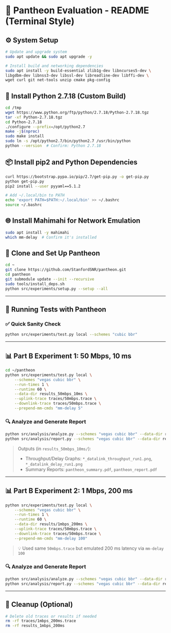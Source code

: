 # 🧪 Pantheon Evaluation - README (Terminal Style)

## ⚙️ System Setup

```bash
# Update and upgrade system
sudo apt update && sudo apt upgrade -y

# Install build and networking dependencies
sudo apt install -y build-essential zlib1g-dev libncurses5-dev \
libgdbm-dev libnss3-dev libssl-dev libreadline-dev libffi-dev \
wget curl git net-tools unzip cmake pkg-config
```

## 🐍 Install Python 2.7.18 (Custom Build)

```bash
cd /tmp
wget https://www.python.org/ftp/python/2.7.18/Python-2.7.18.tgz
tar -xf Python-2.7.18.tgz
cd Python-2.7.18
./configure --prefix=/opt/python2.7
make -j$(nproc)
sudo make install
sudo ln -s /opt/python2.7/bin/python2.7 /usr/bin/python
python --version  # Confirm: Python 2.7.18
```

## 📦 Install pip2 and Python Dependencies

```bash
curl https://bootstrap.pypa.io/pip/2.7/get-pip.py -o get-pip.py
python get-pip.py
pip2 install --user pyyaml==5.1.2

# Add ~/.local/bin to PATH
echo 'export PATH=$PATH:~/.local/bin' >> ~/.bashrc
source ~/.bashrc
```

## 🌐 Install Mahimahi for Network Emulation

```bash
sudo apt install -y mahimahi
which mm-delay  # Confirm it's installed
```

## 🔁 Clone and Set Up Pantheon

```bash
cd ~
git clone https://github.com/StanfordSNR/pantheon.git
cd pantheon
git submodule update --init --recursive
sudo tools/install_deps.sh
python src/experiments/setup.py --setup --all
```

---

## 🚦 Running Tests with Pantheon

### ✅ Quick Sanity Check

```bash
python src/experiments/test.py local --schemes "cubic bbr"
```

---

## 📊 Part B Experiment 1: 50 Mbps, 10 ms

```bash
cd ~/pantheon
python src/experiments/test.py local \
    --schemes "vegas cubic bbr" \
    --run-times 1 \
    --runtime 60 \
    --data-dir results_50mbps_10ms \
    --uplink-trace traces/50mbps.trace \
    --downlink-trace traces/50mbps.trace \
    --prepend-mm-cmds "mm-delay 5"
```

### 🔍 Analyze and Generate Report

```bash
python src/analysis/analyze.py --schemes "vegas cubic bbr" --data-dir results_50mbps_10ms
python src/analysis/report.py --schemes "vegas cubic bbr" --data-dir results_50mbps_10ms
```

> Outputs (in `results_50mbps_10ms/`):
> - Throughput/Delay Graphs: `*_datalink_throughput_run1.png`, `*_datalink_delay_run1.png`
> - Summary Reports: `pantheon_summary.pdf`, `pantheon_report.pdf`

---

## 📊 Part B Experiment 2: 1 Mbps, 200 ms

```bash
python src/experiments/test.py local \
    --schemes "vegas cubic bbr" \
    --run-times 1 \
    --runtime 60 \
    --data-dir results/1mbps_200ms \
    --uplink-trace traces/50mbps.trace \
    --downlink-trace traces/50mbps.trace \
    --prepend-mm-cmds "mm-delay 100"
```

> 💡 Used same `50mbps.trace` but emulated 200 ms latency via `mm-delay 100`

### 🔍 Analyze and Generate Report

```bash
python src/analysis/analyze.py --schemes "vegas cubic bbr" --data-dir results/1mbps_200ms
python src/analysis/report.py --schemes "vegas cubic bbr" --data-dir results/1mbps_200ms
```

---

## 🧹 Cleanup (Optional)

```bash
# Delete old traces or results if needed
rm -rf traces/1mbps_200ms.trace
rm -rf results_1mbps_200ms  
```
